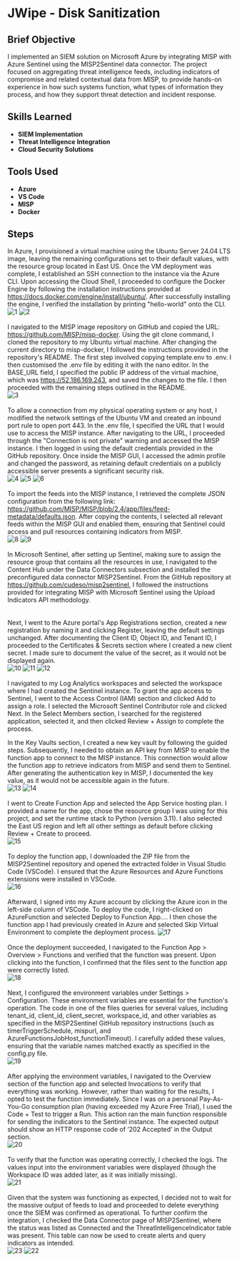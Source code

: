 <h1>JWipe - Disk Sanitization</h1>

<h2>Brief Objective</h2>
I implemented an SIEM solution on Microsoft Azure by integrating MISP with Azure Sentinel using the MISP2Sentinel data connector. The project focused on aggregating threat intelligence feeds, including indicators of compromise and related contextual data from MISP, to provide hands-on experience in how such systems function, what types of information they process, and how they support threat detection and incident response.
<br />


<h2>Skills Learned</h2>

- <b>SIEM Implementation</b> 
- <b>Threat Intelligence Integration</b>
- <b>Cloud Security Solutions</b>

<h2>Tools Used</h2>

- <b>Azure</b>
- <b>VS Code</b> 
- <b>MISP</b>
- <b>Docker</b>

<h2>Steps</h2>

In Azure, I provisioned a virtual machine using the Ubuntu Server 24.04 LTS image, leaving the remaining configurations set to their default values, with the resource group located in East US. Once the VM deployment was complete, I established an SSH connection to the instance via the Azure CLI. Upon accessing the Cloud Shell, I proceeded to configure the Docker Engine by following the installation instructions provided at https://docs.docker.com/engine/install/ubuntu/. After successfully installing the engine, I verified the installation by printing "hello-world" onto the CLI. <br/>
![1](https://github.com/user-attachments/assets/72f6a8f1-8362-4b21-b2cf-6f0011bc4bcd)
![2](https://github.com/user-attachments/assets/1a3d7572-b889-4970-bdd4-d3b51ecf3770)
<br />
<br />
I navigated to the MISP image repository on GitHub and copied the URL: https://github.com/MISP/misp-docker. Using the git clone command, I cloned the repository to my Ubuntu virtual machine. After changing the current directory to misp-docker, I followed the instructions provided in the repository's README. The first step involved copying template.env to .env. I then customised the .env file by editing it with the nano editor. In the BASE_URL field, I specified the public IP address of the virtual machine, which was https://52.186.169.243, and saved the changes to the file. I then proceeded with the remaining steps outlined in the README.  <br/>
![3](https://github.com/user-attachments/assets/15ae7cb1-7be0-4929-9f43-6d7bf5246ba8)
<br />
<br />
To allow a connection from my physical operating system or any host, I modified the network settings of the Ubuntu VM and created an inbound port rule to open port 443. In the .env file, I specified the URL that I would use to access the MISP instance. After navigating to the URL, I proceeded through the "Connection is not private" warning and accessed the MISP instance. I then logged in using the default credentials provided in the GitHub repository. Once inside the MISP GUI, I accessed the admin profile and changed the password, as retaining default credentials on a publicly accessible server presents a significant security risk. <br/>
![4](https://github.com/user-attachments/assets/12cccab2-e4cc-4715-a6fe-e496e326a854)
![5](https://github.com/user-attachments/assets/1d9d4bca-195c-4376-bdc3-7a2aa96f3ecb)
![6](https://github.com/user-attachments/assets/92b9f2d8-ab8b-4d09-a9c5-a5529ffb8be0)
<br />
<br />
To import the feeds into the MISP instance, I retrieved the complete JSON configuration from the following link: https://github.com/MISP/MISP/blob/2.4/app/files/feed-metadata/defaults.json. After copying the contents, I selected all relevant feeds within the MISP GUI and enabled them, ensuring that Sentinel could access and pull resources containing indicators from MISP.  <br/>
![8](https://github.com/user-attachments/assets/e3e1a131-5e62-4787-919e-5f8fc1a7fc1d)
![9](https://github.com/user-attachments/assets/9ea40ea1-9b74-4ad2-be85-4f2411119c12)
<br />
<br />
In Microsoft Sentinel, after setting up Sentinel, making sure to assign the resource group that contains all the resources in use, I navigated to the Content Hub under the Data Connectors subsection and installed the preconfigured data connector MISP2Sentinel. From the GitHub repository at https://github.com/cudeso/misp2sentinel, I followed the instructions provided for integrating MISP with Microsoft Sentinel using the Upload Indicators API methodology.  <br/>
<br />
<br />
Next, I went to the Azure portal's App Registrations section, created a new registration by naming it and clicking Register, leaving the default settings unchanged. After documenting the Client ID, Object ID, and Tenant ID, I proceeded to the Certificates & Secrets section where I created a new client secret. I made sure to document the value of the secret, as it would not be displayed again.  <br/>
![10](https://github.com/user-attachments/assets/110bce99-0d69-4f2b-ace5-887cbaa2b287)
![11](https://github.com/user-attachments/assets/8f72dd35-7ec9-45cb-ad15-68cbfac16b24)
![12](https://github.com/user-attachments/assets/a8b43f07-dfa7-40e9-a03d-163ef113493d)
<br />
<br />
I navigated to my Log Analytics workspaces and selected the workspace where I had created the Sentinel instance. To grant the app access to Sentinel, I went to the Access Control (IAM) section and clicked Add to assign a role. I selected the Microsoft Sentinel Contributor role and clicked Next. In the Select Members section, I searched for the registered application, selected it, and then clicked Review + Assign to complete the process.

In the Key Vaults section, I created a new key vault by following the guided steps. Subsequently, I needed to obtain an API key from MISP to enable the function app to connect to the MISP instance. This connection would allow the function app to retrieve indicators from MISP and send them to Sentinel. After generating the authentication key in MISP, I documented the key value, as it would not be accessible again in the future. <br/>
![13](https://github.com/user-attachments/assets/2656992f-55cb-4578-965a-1b0819739d05)
![14](https://github.com/user-attachments/assets/9d87ae0d-25d8-41f7-8ad6-c4b75721c1bd)
<br />
<br />
I went to Create Function App and selected the App Service hosting plan. I provided a name for the app, chose the resource group I was using for this project, and set the runtime stack to Python (version 3.11). I also selected the East US region and left all other settings as default before clicking Review + Create to proceed. <br />
![15](https://github.com/user-attachments/assets/5bd9365f-9ec6-486e-8081-ce232cbdff3d)
<br />
<br />
To deploy the function app, I downloaded the ZIP file from the MISP2Sentinel repository and opened the extracted folder in Visual Studio Code (VSCode). I ensured that the Azure Resources and Azure Functions extensions were installed in VSCode. <br />
![16](https://github.com/user-attachments/assets/afbe8985-3889-440a-b656-db52df07f536)
<br />
<br />
Afterward, I signed into my Azure account by clicking the Azure icon in the left-side column of VSCode. To deploy the code, I right-clicked on AzureFunction and selected Deploy to Function App…. I then chose the function app I had previously created in Azure and selected Skip Virtual Environment to complete the deployment process.
![17](https://github.com/user-attachments/assets/eb62bf9e-5a64-4f93-a57c-f3530f15c1b9)
<br />
<br />
Once the deployment succeeded, I navigated to the Function App > Overview > Functions and verified that the function was present. Upon clicking into the function, I confirmed that the files sent to the function app were correctly listed. <br />
![18](https://github.com/user-attachments/assets/56761294-68ab-49ca-b004-9f5075165a94)
<br />
<br />
Next, I configured the environment variables under Settings > Configuration. These environment variables are essential for the function's operation. The code in one of the files queries for several values, including tenant_id, client_id, client_secret, workspace_id, and other variables as specified in the MISP2Sentinel GitHub repository instructions (such as timerTriggerSchedule, mispurl, and AzureFunctionsJobHost_functionTimeout). I carefully added these values, ensuring that the variable names matched exactly as specified in the config.py file. <br />
![19](https://github.com/user-attachments/assets/3611a6b7-fc10-41a2-b807-9c8796819c68)
<br />
<br />
After applying the environment variables, I navigated to the Overview section of the function app and selected Invocations to verify that everything was working. However, rather than waiting for the results, I opted to test the function immediately. Since I was on a personal Pay-As-You-Go consumption plan (having exceeded my Azure Free Trial), I used the Code + Test to trigger a Run. This action ran the main function responsible for sending the indicators to the Sentinel instance. The expected output should show an HTTP response code of ‘202 Accepted’ in the Output section. <br />
![20](https://github.com/user-attachments/assets/57e2f40c-c71a-4fb2-ab94-bca3ce8dd324)
<br />
<br />
To verify that the function was operating correctly, I checked the logs. The values input into the environment variables were displayed (though the Workspace ID was added later, as it was initially missing). <br />
![21](https://github.com/user-attachments/assets/25ea788d-f547-4e14-800a-2a49ba935f2f)
<br />
<br />
Given that the system was functioning as expected, I decided not to wait for the massive output of feeds to load and proceeded to delete everything once the SIEM was confirmed as operational. To further confirm the integration, I checked the Data Connector page of MISP2Sentinel, where the status was listed as Connected and the ThreatIntelligenceIndicator table was present. This table can now be used to create alerts and query indicators as intended. <br />
![23](https://github.com/user-attachments/assets/d8ce27e7-4840-4c53-b3c1-0da7f59bbd1d)
![22](https://github.com/user-attachments/assets/e483492e-5d2a-424f-9ee6-1785ccbf710e)
<!--
 ```diff
- text in red
+ text in green
! text in orange
# text in gray
@@ text in purple (and bold)@@
```
--!>
